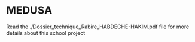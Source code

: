# MEDUSA

Read the ./Dossier_technique_Rabire_HABDECHE-HAKIM.pdf file for more details about this school project

